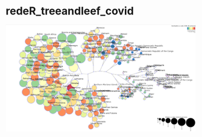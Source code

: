 # redeR_treeandleef_covid

![alt text](https://github.com/brksaian/redeR_treeandleef_covid/blob/main/trab_final.png)
